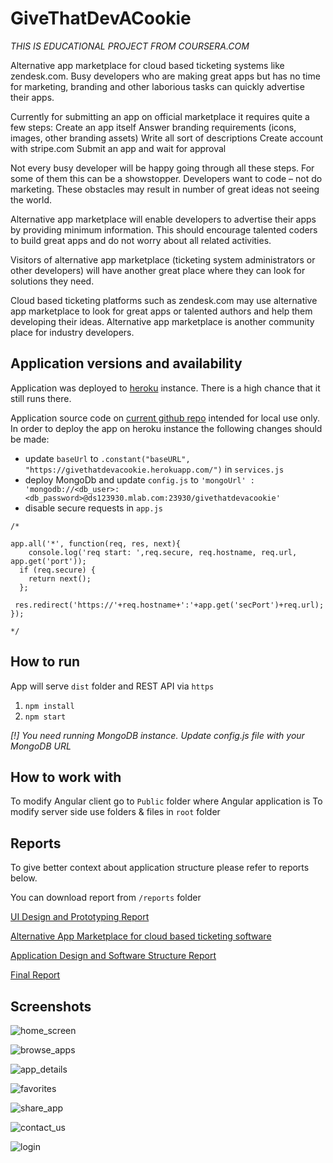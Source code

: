 # GiveThatDevACookie

*THIS IS EDUCATIONAL PROJECT FROM COURSERA.COM*

Alternative app marketplace for cloud based ticketing systems like zendesk.com. Busy developers who are making great apps but has no time for marketing, branding and other laborious tasks can quickly advertise their apps.

Currently for submitting an app on official marketplace it requires quite a few steps:
 	Create an app itself
 	Answer branding requirements (icons, images, other branding assets)
 	Write all sort of descriptions
 	Create account with stripe.com
 	Submit an app and wait for approval

Not every busy developer will be happy going through all these steps. For some of them this can be a showstopper. Developers want to code – not do marketing. These obstacles may result in number of great ideas not seeing the world.

Alternative app marketplace will enable developers to advertise their apps by providing minimum information. This should encourage talented coders to build great apps and do not worry about all related activities.

Visitors of alternative app marketplace (ticketing system administrators or other developers) will have another great place where they can look for solutions they need.

Cloud based ticketing platforms such as zendesk.com may use alternative app marketplace to look for great apps or talented authors and help them developing their ideas. Alternative app marketplace is another community place for industry developers.

## Application versions and availability

Application was deployed to [heroku](https://givethatdevacookie.herokuapp.com/#/) instance. There is a high chance that it still runs there.

Application source code on [current github repo](https://github.com/Sarapulov/GiveThatDevACookie) intended for local use only. In order to deploy the app on heroku instance the following changes should be made:

- update `baseUrl` to `.constant("baseURL", "https://givethatdevacookie.herokuapp.com/")` in `services.js`
- deploy MongoDb and update `config.js` to `'mongoUrl' : 'mongodb://<db_user>:<db_password>@ds123930.mlab.com:23930/givethatdevacookie'`
- disable secure requests in `app.js`

```
/*

app.all('*', function(req, res, next){
    console.log('req start: ',req.secure, req.hostname, req.url, app.get('port'));
  if (req.secure) {
    return next();
  };

 res.redirect('https://'+req.hostname+':'+app.get('secPort')+req.url);
});

*/
```

## How to run

App will serve `dist` folder and REST API via `https`

1. `npm install`
2. `npm start`

*[!] You need running MongoDB instance. Update config.js file with your MongoDB URL*

## How to work with

To modify Angular client go to `Public` folder where Angular application is
To modify server side use folders & files in `root` folder

## Reports

To give better context about application structure please refer to reports below.

You can download report from `/reports` folder

[UI Design and Prototyping Report](reports/ideation.pdf)

[Alternative App Marketplace for cloud based ticketing software](reports/design.pdf)

[Application Design and Software Structure Report](reports/structure.pdf)

[Final Report](reports/final.pdf)

## Screenshots

![home_screen](screenshots/home_screen.png)

![browse_apps](screenshots/browse_apps.png)

![app_details](screenshots/app_details.png)

![favorites](screenshots/favorites.png)

![share_app](screenshots/share_app.png)

![contact_us](screenshots/contact_us.png)

![login](screenshots/login.png)
